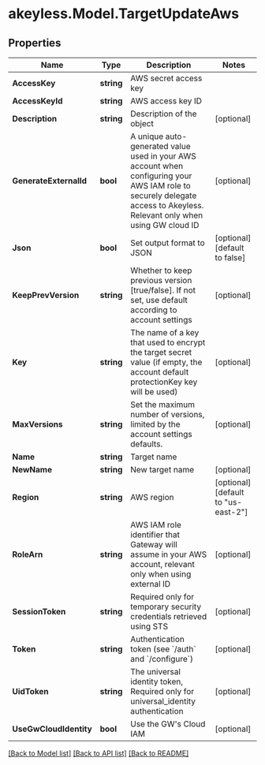 # akeyless.Model.TargetUpdateAws

## Properties

Name | Type | Description | Notes
------------ | ------------- | ------------- | -------------
**AccessKey** | **string** | AWS secret access key | 
**AccessKeyId** | **string** | AWS access key ID | 
**Description** | **string** | Description of the object | [optional] 
**GenerateExternalId** | **bool** | A unique auto-generated value used in your AWS account when configuring your AWS IAM role to securely delegate access to Akeyless. Relevant only when using GW cloud ID | [optional] 
**Json** | **bool** | Set output format to JSON | [optional] [default to false]
**KeepPrevVersion** | **string** | Whether to keep previous version [true/false]. If not set, use default according to account settings | [optional] 
**Key** | **string** | The name of a key that used to encrypt the target secret value (if empty, the account default protectionKey key will be used) | [optional] 
**MaxVersions** | **string** | Set the maximum number of versions, limited by the account settings defaults. | [optional] 
**Name** | **string** | Target name | 
**NewName** | **string** | New target name | [optional] 
**Region** | **string** | AWS region | [optional] [default to "us-east-2"]
**RoleArn** | **string** | AWS IAM role identifier that Gateway will assume in your AWS account, relevant only when using external ID | [optional] 
**SessionToken** | **string** | Required only for temporary security credentials retrieved using STS | [optional] 
**Token** | **string** | Authentication token (see &#x60;/auth&#x60; and &#x60;/configure&#x60;) | [optional] 
**UidToken** | **string** | The universal identity token, Required only for universal_identity authentication | [optional] 
**UseGwCloudIdentity** | **bool** | Use the GW&#39;s Cloud IAM | [optional] 

[[Back to Model list]](../README.md#documentation-for-models) [[Back to API list]](../README.md#documentation-for-api-endpoints) [[Back to README]](../README.md)

